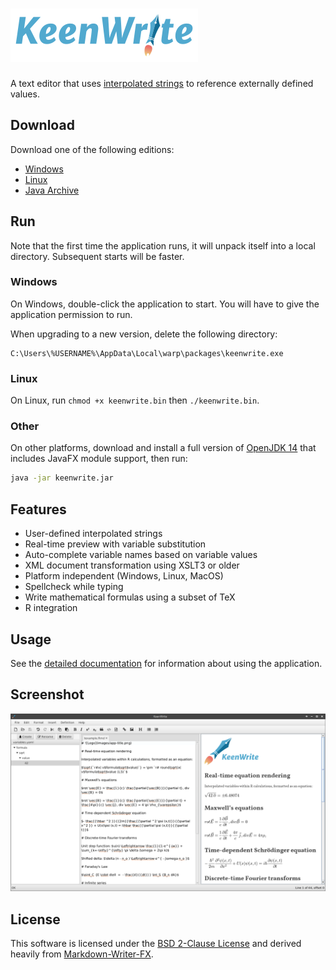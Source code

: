 # ![Logo](docs/images/app-title.png)

A text editor that uses [interpolated strings](https://en.wikipedia.org/wiki/String_interpolation) to reference externally defined values.

## Download

Download one of the following editions:

* [Windows](https://gitreleases.dev/gh/DaveJarvis/keenwrite/latest/keenwrite.exe)
* [Linux](https://gitreleases.dev/gh/DaveJarvis/keenwrite/latest/keenwrite.bin)
* [Java Archive](https://gitreleases.dev/gh/DaveJarvis/keenwrite/latest/keenwrite.jar)

## Run

Note that the first time the application runs, it will unpack itself into a local directory. Subsequent starts will be faster.

### Windows

On Windows, double-click the application to start. You will have to give the application permission to run.

When upgrading to a new version, delete the following directory:

    C:\Users\%USERNAME%\AppData\Local\warp\packages\keenwrite.exe

### Linux

On Linux, run `chmod +x keenwrite.bin` then `./keenwrite.bin`.

### Other

On other platforms, download and install a full version of [OpenJDK 14](https://bell-sw.com/pages/downloads/?version=java-14#mn) that includes JavaFX module support, then run:

``` bash
java -jar keenwrite.jar
```

## Features

* User-defined interpolated strings
* Real-time preview with variable substitution
* Auto-complete variable names based on variable values
* XML document transformation using XSLT3 or older
* Platform independent (Windows, Linux, MacOS)
* Spellcheck while typing
* Write mathematical formulas using a subset of TeX
* R integration

## Usage

See the [detailed documentation](docs/README.md) for information about
using the application.

## Screenshot

![Screenshot with Formulas](docs/images/equations.png)

## License

This software is licensed under the [BSD 2-Clause License](LICENSE.md) and
derived heavily from [Markdown-Writer-FX](licenses/MARKDOWN-WRITER-FX.md).

